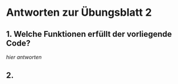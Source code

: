# Antworten zur Übungsblatt 2

## 1. Welche Funktionen erfüllt der vorliegende Code?
*hier antworten*

## 2.


